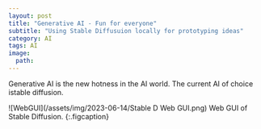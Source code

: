 ```yaml
---
layout: post
title: "Generative AI - Fun for everyone"
subtitle: "Using Stable Diffusuion locally for prototyping ideas"
category: AI
tags: AI
image:
  path: 
---
```


Generative AI is the new hotness in the AI world. The current AI of choice istable diffusion.

![WebGUI](/assets/img/2023-06-14/Stable D Web GUI.png)
Web GUI of Stable Diffusion.
{:.figcaption}
